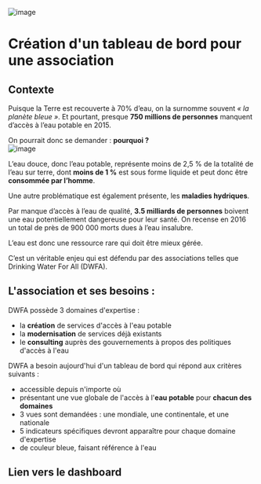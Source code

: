 ![image](https://github.com/user-attachments/assets/2cb82471-a0e9-4d23-935c-41752db96063)

# Création d'un tableau de bord pour une association


## Contexte 

Puisque la Terre est recouverte à 70% d’eau, on  la surnomme souvent *« la planète bleue »*. 
Et pourtant, presque **750 millions de personnes** manquent d’accès à l’eau potable en 2015. 

On pourrait donc se demander : **pourquoi ?**  
![image](https://github.com/user-attachments/assets/03bfef19-4340-46fc-86f8-f5f90b25fd26)


L’eau douce, donc l’eau potable,  représente moins de 2,5 % de la totalité de l’eau sur terre, dont **moins de 1 %** est sous forme liquide et peut donc être **consommée par l’homme**.


Une autre problématique est également présente, les **maladies hydriques**.

Par manque d’accès à l’eau de qualité, **3.5 milliards de personnes** boivent une eau potentiellement dangereuse pour leur santé. 
On recense en 2016 un total de près de 900 000 morts dues à l’eau insalubre.


L’eau est  donc une ressource rare qui doit être mieux gérée.

C’est un véritable enjeu qui est défendu par des associations telles que Drinking Water For All (DWFA).


## L'association et ses besoins : 

DWFA possède 3 domaines d'expertise : 
- la **création** de services d'accès à l'eau potable
- la **modernisation** de services déjà existants
- le **consulting** auprès des gouvernements à propos des politiques d'accès à l'eau

DWFA a besoin aujourd'hui d'un tableau de bord qui répond aux critères suivants :
- accessible depuis n'importe où
- présentant une vue globale de l'accès à l'**eau potable** pour **chacun des domaines**
- 3 vues sont demandées : une mondiale, une continentale, et une nationale
- 5 indicateurs spécifiques devront apparaître pour chaque domaine d'expertise
- de couleur bleue, faisant référence à l'eau

## Lien vers le dashboard

[](https://public.tableau.com/app/profile/l.a.cruder/viz/P8_Cruder_lea_etude_eau_potable/Cruder_Lea_Etude_eau_potable?publish=yes)
